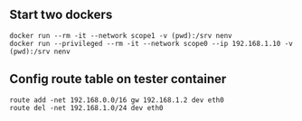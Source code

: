 ## Start two dockers
```
docker run --rm -it --network scope1 -v (pwd):/srv nenv
docker run --privileged --rm -it --network scope0 --ip 192.168.1.10 -v (pwd):/srv nenv
```

## Config route table on tester container
```
route add -net 192.168.0.0/16 gw 192.168.1.2 dev eth0
route del -net 192.168.1.0/24 dev eth0
```
